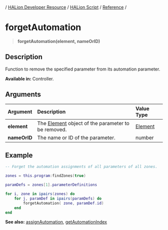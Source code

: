 / [HALion Developer Resource](../../HALion-Developer-Resource.md) / [HALion Script](./HALion-Script.md) / [Reference](./Reference.md) /

# forgetAutomation

>**forgetAutomation(element, nameOrID)**

## Description

Function to remove the specified parameter from its automation parameter.

**Available in:** Controller.

## Arguments

|Argument|Description|Value Type|
|:-|:-|:-|
|**element**|The [Element](./Element.md) object of the parameter to be removed.|[Element](./Element.md)|
|**nameOrID**|The name or ID of the parameter.|number|

## Example

```lua
-- Forget the automation assignments of all parameters of all zones.

zones = this.program:findZones(true)

paramDefs = zones[1].parameterDefinitions

for i, zone in ipairs(zones) do
    for j, paramDef in ipairs(paramDefs) do
        forgetAutomation( zone, paramDef.id)
    end
end
```

**See also:** [assignAutomation](./assignAutomation.md), [getAutomationIndex](./getAutomationIndex.md)
